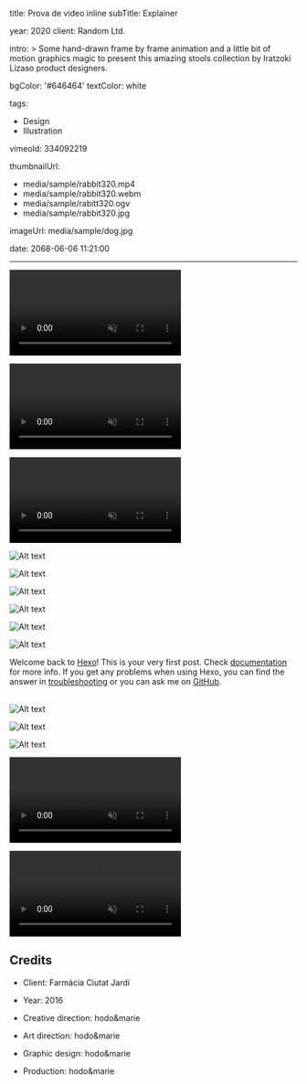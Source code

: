 title: Prova de video inline
subTitle: Explainer

year: 2020
client: Random Ltd.

intro: >
  Some hand-drawn frame by frame animation and a little bit of motion graphics
  magic to present this amazing stools collection by Iratzoki Lizaso product
  designers.

bgColor: '#646464'
textColor: white

tags:
  - Design
  - Illustration

vimeoId: 334092219

thumbnailUrl:
  - media/sample/rabbit320.mp4
  - media/sample/rabbit320.webm
  - media/sample/rabitt320.ogv
  - media/sample/rabbit320.jpg

imageUrl: media/sample/dog.jpg



date: 2068-06-06 11:21:00

---



<!-- This is a 3x VIDEO gallery sample -->
<!-- Always add a linebreak between images -->
<!-- It needs three images between paragraph tags -->
<div class="gallery gallery-3">

<p>
	<video playsinline="playsinline" muted loop autoplay>
			<source src="/demo/media/sample/rabbit320.mp4" type="video/mp4">
			<source src="/demo/media/sample/rabbit320.webm" type="video/webm">
	</video>
</p>

<p>
	<video playsinline="playsinline" muted loop autoplay>
			<source src="/demo/media/sample/rabbit320.mp4" type="video/mp4">
			<source src="/demo/media/sample/rabbit320.webm" type="video/webm">
	</video>
</p>

<p>
	<video playsinline="playsinline" muted loop autoplay>
			<source src="/demo/media/sample/rabbit320.mp4" type="video/mp4">
			<source src="/demo/media/sample/rabbit320.webm" type="video/webm">
	</video>
</p>

</div>


<!-- This is a 3x gallery sample -->
<!-- Always add a linebreak between images -->
<!-- It needs three images between paragraph tags -->
<div class="gallery gallery-3">

![Alt text](http://placekitten.com/920/920 )

![Alt text](http://placekitten.com/910/910 )

![Alt text](http://placekitten.com/930/930 )

</div>


<!-- This is a 2x gallery sample -->
<!-- Always add a linebreak between images -->
<!-- It needs two images between paragraph tags -->
<div class="gallery gallery-2">

![Alt text](http://placekitten.com/650/420 )

![Alt text](http://placekitten.com/650/420 )


</div>


<!-- This is a 1x gallery sample -->
<!-- Always add a linebreak after the image -->
<!-- It needs one images between paragraph tags -->
<div class="gallery gallery-1">

![Alt text](http://placekitten.com/1330/600 )

</div>

<!-- For a proper separation with the next gallery, 
     you need to add a <br> tag after the last paragraph -->
Welcome back to [Hexo](https://hexo.io/)! This is your very first post. Check [documentation](https://hexo.io/docs/) for more info. If you get any problems when using Hexo, you can find the answer in [troubleshooting](https://hexo.io/docs/troubleshooting.html) or you can ask me on [GitHub](https://github.com/hexojs/hexo/issues).
<br><br>

<div class="gallery gallery-3">

![Alt text](http://placekitten.com/600/600 )

![Alt text](http://placekitten.com/800/800 )

![Alt text](http://placekitten.com/700/700 )

</div>

<!-- This is a 2x gallery VIDEO sample -->
<!-- Always add a linebreak between images -->
<!-- It needs two images between paragraph tags -->
<div class="gallery gallery-2">

<p>
	<video playsinline="playsinline" muted loop autoplay>
			<source src="/demo/media/sample/rabbit320.mp4" type="video/mp4">
			<source src="/demo/media/sample/rabbit320.webm" type="video/webm">
	</video>
</p>

<p>
	<video playsinline="playsinline" muted loop autoplay>
			<source src="/demo/media/sample/rabbit320.mp4" type="video/mp4">
			<source src="/demo/media/sample/rabbit320.webm" type="video/webm">
	</video>
</p>


</div>


<!-- Sample credits secion -->
## Credits

* Client: Farmàcia Ciutat Jardí
* Year: 2016


* Creative direction: hodo&marie
* Art direction: hodo&marie
* Graphic design: hodo&marie
* Production: hodo&marie